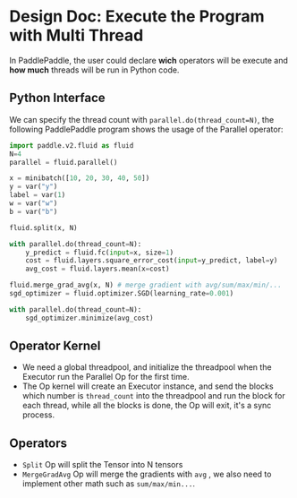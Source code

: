 # Design Doc: Execute the Program with Multi Thread

In PaddlePaddle, the user could declare **wich** operators will be
execute and **how much** threads will be run in Python code.

## Python Interface

We can specify the thread count with `parallel.do(thread_count=N)`,
the following PaddlePaddle program shows the usage of the Parallel operator:

```python
import paddle.v2.fluid as fluid
N=4
parallel = fluid.parallel()

x = minibatch([10, 20, 30, 40, 50])
y = var("y")
label = var(1)
w = var("w")
b = var("b")

fluid.split(x, N)

with parallel.do(thread_count=N):
    y_predict = fluid.fc(input=x, size=1)
    cost = fluid.layers.square_error_cost(input=y_predict, label=y)
    avg_cost = fluid.layers.mean(x=cost)

fluid.merge_grad_avg(x, N) # merge gradient with avg/sum/max/min/...
sgd_optimizer = fluid.optimizer.SGD(learning_rate=0.001)

with parallel.do(thread_count=N):
    sgd_optimizer.minimize(avg_cost)

```

## Operator Kernel

- We need a global threadpool, and initialize the threadpool when the
    Executor run the Parallel Op for the first time.
- The Op kernel will create an Executor instance, and send the blocks which number
    is `thread_count` into the threadpool and run the block for each thread, while
    all the blocks is done, the Op will exit, it's a sync process.

## Operators

- `Split` Op will split the Tensor into N tensors
- `MergeGradAvg` Op will merge the gradients with `avg` , we also need to
    implement other math such as `sum/max/min...`.
